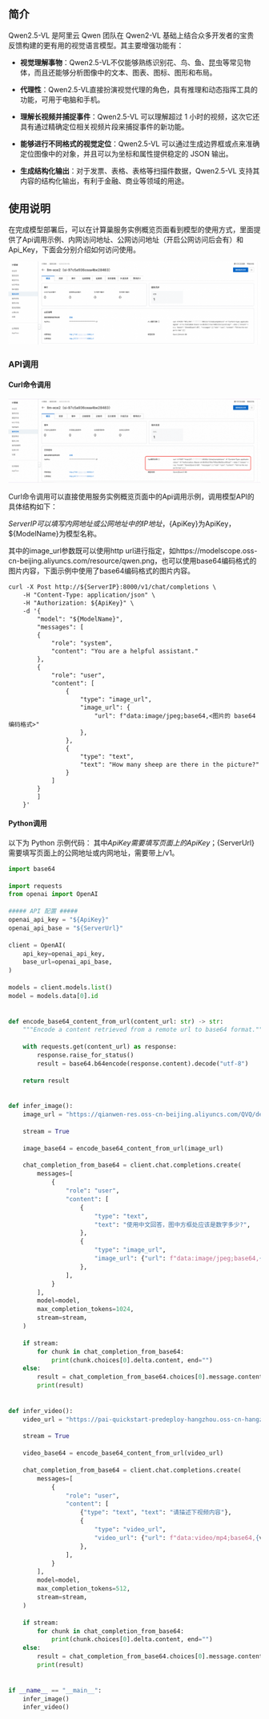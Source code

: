 ## 简介
Qwen2.5-VL  是阿里云 Qwen 团队在 Qwen2-VL 基础上结合众多开发者的宝贵反馈构建的更有用的视觉语言模型。其主要增强功能有：

- **视觉理解事物**：Qwen2.5-VL不仅能够熟练识别花、鸟、鱼、昆虫等常见物体，而且还能够分析图像中的文本、图表、图标、图形和布局。

- **代理性**：Qwen2.5-VL直接扮演视觉代理的角色，具有推理和动态指挥工具的功能，可用于电脑和手机。

- **理解长视频并捕捉事件**：Qwen2.5-VL 可以理解超过 1 小时的视频，这次它还具有通过精确定位相关视频片段来捕捉事件的新功能。

- **能够进行不同格式的视觉定位**：Qwen2.5-VL 可以通过生成边界框或点来准确定位图像中的对象，并且可以为坐标和属性提供稳定的 JSON 输出。

- **生成结构化输出**：对于发票、表格、表格等扫描件数据，Qwen2.5-VL 支持其内容的结构化输出，有利于金融、商业等领域的用途。

## 使用说明
在完成模型部署后，可以在计算巢服务实例概览页面看到模型的使用方式，里面提供了Api调用示例、内网访问地址、公网访问地址（开启公网访问后会有）和Api_Key，下面会分别介绍如何访问使用。

![img.png](../image-cn/img-llm-use-desc.png)

### API调用
#### Curl命令调用

![img.png](../image-cn/img-api-call.png)

Curl命令调用可以直接使用服务实例概览页面中的Api调用示例，调用模型API的具体结构如下：

${ServerIP}可以填写内网地址或公网地址中的IP地址，${ApiKey}为ApiKey，${ModelName}为模型名称。

其中的image_url参数既可以使用http url进行指定，如https://modelscope.oss-cn-beijing.aliyuncs.com/resource/qwen.png，也可以使用base64编码格式的图片内容，下面示例中使用了base64编码格式的图片内容。
```shell
curl -X Post http://${ServerIP}:8000/v1/chat/completions \
    -H "Content-Type: application/json" \
    -H "Authorization: ${ApiKey}" \
    -d '{
        "model": "${ModelName}",
        "messages": [
        {
            "role": "system",
            "content": "You are a helpful assistant."
        },
        {
            "role": "user",
            "content": [
                {
                    "type": "image_url",
                    "image_url": {
                        "url": f"data:image/jpeg;base64,<图片的 base64 编码格式>"
                    },
                },
                {
                    "type": "text",
                    "text": "How many sheep are there in the picture?"
                }
            ]
        }
        ]
    }'
```

#### Python调用
以下为 Python 示例代码： 其中${ApiKey}需要填写页面上的ApiKey；${ServerUrl}需要填写页面上的公网地址或内网地址，需要带上/v1。
```python
import base64

import requests
from openai import OpenAI

##### API 配置 #####
openai_api_key = "${ApiKey}"
openai_api_base = "${ServerUrl}"

client = OpenAI(
    api_key=openai_api_key,
    base_url=openai_api_base,
)

models = client.models.list()
model = models.data[0].id


def encode_base64_content_from_url(content_url: str) -> str:
    """Encode a content retrieved from a remote url to base64 format."""

    with requests.get(content_url) as response:
        response.raise_for_status()
        result = base64.b64encode(response.content).decode("utf-8")

    return result


def infer_image():
    image_url = "https://qianwen-res.oss-cn-beijing.aliyuncs.com/QVQ/demo.png"

    stream = True

    image_base64 = encode_base64_content_from_url(image_url)

    chat_completion_from_base64 = client.chat.completions.create(
        messages=[
            {
                "role": "user",
                "content": [
                    {
                        "type": "text",
                        "text": "使用中文回答，图中方框处应该是数字多少?",
                    },
                    {
                        "type": "image_url",
                        "image_url": {"url": f"data:image/jpeg;base64,{image_base64}"},
                    },
                ],
            }
        ],
        model=model,
        max_completion_tokens=1024,
        stream=stream,
    )

    if stream:
        for chunk in chat_completion_from_base64:
            print(chunk.choices[0].delta.content, end="")
    else:
        result = chat_completion_from_base64.choices[0].message.content
        print(result)


def infer_video():
    video_url = "https://pai-quickstart-predeploy-hangzhou.oss-cn-hangzhou.aliyuncs.com/modelscope/algorithms/ms-swift/video_demo.mp4"

    stream = True

    video_base64 = encode_base64_content_from_url(video_url)

    chat_completion_from_base64 = client.chat.completions.create(
        messages=[
            {
                "role": "user",
                "content": [
                    {"type": "text", "text": "请描述下视频内容"},
                    {
                        "type": "video_url",
                        "video_url": {"url": f"data:video/mp4;base64,{video_base64}"},
                    },
                ],
            }
        ],
        model=model,
        max_completion_tokens=512,
        stream=stream,
    )

    if stream:
        for chunk in chat_completion_from_base64:
            print(chunk.choices[0].delta.content, end="")
    else:
        result = chat_completion_from_base64.choices[0].message.content
        print(result)


if __name__ == "__main__":
    infer_image()
    infer_video()
```


